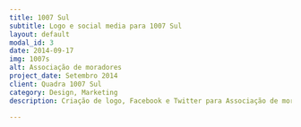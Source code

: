 ```yaml
---
title: 1007 Sul
subtitle: Logo e social media para 1007 Sul
layout: default
modal_id: 3
date: 2014-09-17
img: 1007s
alt: Associação de moradores
project_date: Setembro 2014
client: Quadra 1007 Sul
category: Design, Marketing
description: Criação de logo, Facebook e Twitter para Associação de moradores da 1007 Sul.

---
```

